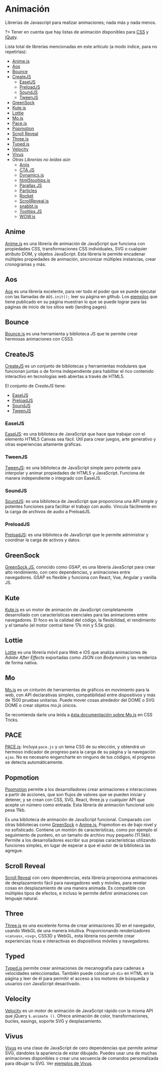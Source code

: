 # Animación

Librerías de Javascript para realizar animaciones; nada más y nada menos.

?> Tener en cuenta que hay listas de animación disponibles para [CSS](/c/css/animacion.md) y [jQuey](/c/jquery/animacion.md).

Lista total de librerías mencionadas en este artículo (a modo índice, para no repetirlas):
<!-- abcdefghijklmnñopqrstuvwxyz -->

- [Anime.js](/c/js/animacion#anime)
- [Aos](/c/js/animacion#aos)
- [Bounce](/c/js/animacion#bounce)
- [CreateJS](/c/js/animacion#createjs)
  - [EaselJS](/c/js/animacion#easeljs)
  - [PreloadJS](/c/js/animacion#preloadjs)
  - [SoundJS](/c/js/animacion#soundjs)
  - [TweenJS](/c/js/animacion#tweenjs)
- [GreenSock](/c/js/animacion#greenSock)
- [Kute.js](/c/js/animacion#kute)
- [Lottie](/c/js/animacion#lottie)
- [Mo.js](/c/js/animacion#mo)
- [Pace.js](/c/js/animacion#pace)
- [Popmotion](/c/js/animacion#popmotion)
- [Scroll Reveal](/c/js/animacion#scroll-reveal)
- [Three.js](/c/js/animacion#three)
- [Typed.js](/c/js/animacion#typed)
- [Velocity](/c/js/animacion#velocity)
- [Vivus](/c/js/animacion#vivus)
- _Otras Librerías no leídas aún_
  - [Anijs](https://github.com/anijs/anijs)
  - [CTA JS](https://github.com/chinchang/cta.js)
  - [Dynamics.js](https://github.com/michaelvillar/dynamics.js)
  - [html5tooltips.js](https://github.com/ytiurin/html5tooltipsjs)
  - [Parallax JS](https://github.com/wagerfield/parallax)
  - [Particles](https://github.com/VincentGarreau/particles.js/)
  - [Rocket](https://github.com/miniMAC/rocket)
  - [ScrollReveal.js](https://github.com/jlmakes/scrollreveal)
  - [snabbt.js](https://github.com/daniel-lundin/snabbt.js)
  - [Tooltips JS](https://github.com/ytiurin/html5tooltipsjs)
  - [WOW.js](https://github.com/matthieua/WOW)

<!--//
abcdefghijklmnñopqrstuvwxyz
- [](/c/js/animacion#)
/
/-->

## Anime

[Anime.js](https://github.com/juliangarnier/anime) es una librería de animación de JavaScript que funciona con propiedades CSS, transformaciones CSS individuales, SVG o cualquier atributo DOM, y objetos JavaScript. Esta librería le permite encadenar múltiples propiedades de animación, sincronizar múltiples instancias, crear cronogramas y más.

## Aos

[Aos](https://github.com/michalsnik/aos) es una librería excelente, para ver todo el poder que se puede ejecutar con las llamadas de `AOS.init();` leer su página en github. Los [ejemplos](http://michalsnik.github.io/aos/) que tiene publicado en su página muestran lo que se puede lograr para las páginas de inicio de los sitios web (landing pages).

## Bounce

[Bounce.js](https://github.com/tictail/bounce.js) es una herramienta y biblioteca JS que te permite crear hermosas animaciones con CSS3.

## CreateJS

[CreateJS](https://createjs.com/) es un conjunto de bibliotecas y herramientas modulares que funcionan juntas o de forma independiente para habilitar el rico contenido interactivo en tecnologías web abiertas a través de HTML5.

El conjunto de _CreateJS_ tiene:

- [EaselJS](/c/js/animacion#easeljs)
- [PreloadJS](/c/js/animacion#preloadjs)
- [SoundJS](/c/js/animacion#soundjs)
- [TweenJS](/c/js/animacion#tweenjs)
  
### EaselJS

[EaselJS](https://createjs.com/easeljs): es una biblioteca de JavaScript que hace que trabajar con el elemento HTML5 Canvas sea fácil. Útil para crear juegos, arte generativo y otras experiencias altamente gráficas.

### TweenJS

[TweenJS](https://createjs.com/tweenjs): es una biblioteca de JavaScript simple pero potente para interpolar y animar propiedades de HTML5 y JavaScript. Funciona de manera independiente o integrado con EaselJS.

### SoundJS

[SoundJS](https://createjs.com/soundjs): es una biblioteca de JavaScript que proporciona una API simple y potentes funciones para facilitar el trabajo con audio. Vincula fácilmente en la carga de archivos de audio a PreloadJS.

### PreloadJS

[PreloadJS](https://createjs.com/preloadjs): es una biblioteca de JavaScript que le permite administrar y coordinar la carga de activos y datos.

## GreenSock

[GreenSock JS](https://github.com/greensock/GreenSock-JS), conocido como _GSAP_, es una librería JavaScript para crear alto rendimiento, con cero dependencias, y animaciones entre navegadores. GSAP es flexible y funciona con React, Vue, Angular y vanilla JS.

## Kute

[Kute.js](https://github.com/thednp/kute.js/) es un motor de animación de JavaScript completamente desarrollado con características esenciales para las animaciones entre navegadores. El foco es la calidad del código, la flexibilidad, el rendimiento y el tamaño (el motor central tiene 17k min y 5.5k gzip).

## Lottie

[Lottie](https://github.com/airbnb/lottie-web) es una librería móvil para Web e iOS que analiza animaciones de _Adobe After Effects_ exportadas como JSON con _Bodymovin_ y las renderiza de forma nativa.

## Mo

[Mo.js](https://github.com/legomushroom/mojs) es un cinturón de herramientas de gráficos en movimiento para la web, con API declarativas simples, compatibilidad entre dispositivos y más de 1500 pruebas unitarias. Puede mover cosas alrededor del DOME o SVG DOME o crear objetos _mo.js_ únicos.

Se recomienda darle una leída a [ésta documentación sobre Mo.js](https://css-tricks.com/introduction-mo-js/) en CSS Tricks.

## PACE

[PACE.js](https://github.com/HubSpot/pace/): Incluya `pace.js` y un tema CSS de su elección, y obtendrá un hermoso indicador de progreso para la carga de su página y la navegación `ajax`. No es necesario engancharte en ninguno de tus códigos, el progreso se detecta automáticamente.

## Popmotion

[Popmotion](https://github.com/popmotion/popmotion) permite a los desarrolladores crear animaciones e interacciones a partir de acciones, que son flujos de valores que se pueden iniciar y detener, y se crean con CSS, SVG, React, three.js y cualquier API que acepte un número como entrada. Esta librería de animación funcional solo pesa 11kb.

Es una biblioteca de animación de JavaScript funcional. Comparado con otras bibliotecas como [GreenSock](/c/js/animacion#greenSock) o [Anime.js](/c/js/animacion#animejs), Popmotion es de bajo nivel y no sofisticado. Contiene un montón de características, como por ejemplo el seguimiento de puntero, en un tamaño de archivo muy pequeño (11.5kb). Permite a los desarrolladores escribir sus propias características utilizando funciones simples, en lugar de esperar a que el autor de la biblioteca las agregue.

## Scroll Reveal

[Scroll Reveal](https://github.com/jlmakes/scrollreveal) con cero dependencias, esta librería proporciona animaciones de desplazamiento fácil para navegadores web y móviles, para revelar cosas en desplazamiento de una manera animada. Es compatible con múltiples tipos de efectos, e incluso le permite definir animaciones con lenguaje natural.

## Three

[Three.js](https://github.com/mrdoob/three.js/) es una excelente forma de crear animaciones 3D en el navegador, usando WebGL de una manera intuitiva. Proporcionando renderizadores `<canvas>`, `<svg>`, CSS3D y WebGL, esta librería nos permite crear experiencias ricas e interactivas en dispositivos móviles y navegadores.

## Typed

[Typed.js](https://github.com/mattboldt/typed.js) permite crear animaciones de mecanografía para cadenas a velocidades seleccionadas. También puede colocar un `div` en HTML en la página y leer de él para permitir el acceso a los motores de búsqueda y usuarios con JavaScript desactivado.

## Velocity

[Velocity](https://github.com/julianshapiro/velocity) es un motor de animación de JavaScript rápido con la misma API que jQuery `$.animate ()`. Ofrece animación de color, transformaciones, bucles, easings, soporte SVG y desplazamiento.

## Vivus

[Vivus](https://github.com/maxwellito/vivus) es una clase de JavaScript de cero dependencias que permite animar SVG, dándoles la apariencia de estar dibujado. Puedes usar una de muchas animaciones disponibles o crear una secuencia de comandos personalizada para dibujar tu SVG. Ver [ejemplos de Vivus](https://maxwellito.github.io/vivus-instant/).

